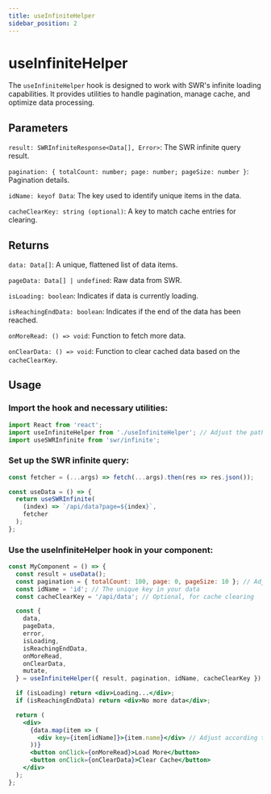 ```yaml
---
title: useInfiniteHelper
sidebar_position: 2
---
```


# useInfiniteHelper

The `useInfiniteHelper` hook is designed to work with SWR's infinite loading capabilities. It provides utilities to handle pagination, manage cache, and optimize data processing. 

## Parameters

`result: SWRInfiniteResponse<Data[], Error>`: The SWR infinite query result.

`pagination: { totalCount: number; page: number; pageSize: number }`: Pagination details.

`idName: keyof Data`: The key used to identify unique items in the data.

`cacheClearKey: string (optional)`: A key to match cache entries for clearing.

## Returns

`data: Data[]`: A unique, flattened list of data items.

`pageData: Data[] | undefined`: Raw data from SWR.

`isLoading: boolean`: Indicates if data is currently loading.

`isReachingEndData: boolean`: Indicates if the end of the data has been reached.

`onMoreRead: () => void`: Function to fetch more data.

`onClearData: () => void`: Function to clear cached data based on the `cacheClearKey`.

## Usage

### Import the hook and necessary utilities:

```jsx
import React from 'react';
import useInfiniteHelper from './useInfiniteHelper'; // Adjust the path as necessary
import useSWRInfinite from 'swr/infinite';
```

### Set up the SWR infinite query:

```jsx
const fetcher = (...args) => fetch(...args).then(res => res.json());

const useData = () => {
  return useSWRInfinite(
    (index) => `/api/data?page=${index}`,
    fetcher
  );
};
```

### Use the useInfiniteHelper hook in your component:

```jsx
const MyComponent = () => {
  const result = useData();
  const pagination = { totalCount: 100, page: 0, pageSize: 10 }; // Adjust as needed
  const idName = 'id'; // The unique key in your data
  const cacheClearKey = '/api/data'; // Optional, for cache clearing

  const {
    data,
    pageData,
    error,
    isLoading,
    isReachingEndData,
    onMoreRead,
    onClearData,
    mutate,
  } = useInfiniteHelper({ result, pagination, idName, cacheClearKey });

  if (isLoading) return <div>Loading...</div>;
  if (isReachingEndData) return <div>No more data</div>;

  return (
    <div>
      {data.map(item => (
        <div key={item[idName]}>{item.name}</div> // Adjust according to your data structure
      ))}
      <button onClick={onMoreRead}>Load More</button>
      <button onClick={onClearData}>Clear Cache</button>
    </div>
  );
};
```